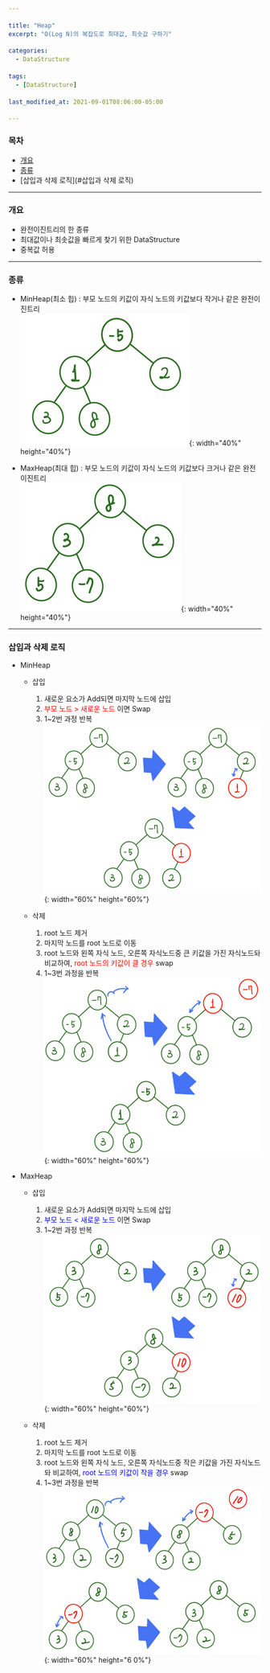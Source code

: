 ```yaml
---

title: "Heap"
excerpt: "O(Log N)의 복잡도로 최대값, 최솟값 구하기" 

categories:
  - DataStructure

tags:
  - [DataStructure]

last_modified_at: 2021-09-01T08:06:00-05:00

---
```


### 목차
  - [개요](#개요)
  - [종류](#종류)
  - [삽입과 삭제 로직](#삽입과 삭제 로직)

---

### 개요
  - 완전이진트리의 한 종류
  - 최대값이나 최솟값을 빠르게 찾기 위한 DataStructure
  - 중복값 허용
  
---

### 종류
  - MinHeap(최소 힙) : 부모 노드의 키값이 자식 노드의 키값보다 작거나 같은 완전이진트리  
  ![image](/assets/images/DataStructure/MinHeap.png){: width="40%" height="40%"}  

  - MaxHeap(최대 힙) : 부모 노드의 키값이 자식 노드의 키값보다 크거나 같은 완전이진트리  
  ![image](/assets/images/DataStructure/MaxHeap.png){: width="40%" height="40%"}  

---

### 삽입과 삭제 로직
  - MinHeap
    - 삽입
      1. 새로운 요소가 Add되면 마지막 노드에 삽입
      2. <span style="color:red">부모 노드 > 새로운 노드</span> 이면 Swap
      3. 1~2번 과정 반복  
      ![image](/assets/images/DataStructure/MinHeapAdd.png){: width="60%" height="60%"}  
        
    - 삭제
      1. root 노드 제거
      2. 마지막 노드를 root 노드로 이동
      3. root 노드와 왼쪽 자식 노드, 오른쪽 자식노드중 큰 키값을 가진 자식노드돠 비교하여, <span style="color:red">root 노드의 키값이 클 경우</span> swap
      4. 1~3번 과정을 반복  
      ![image](/assets/images/DataStructure/MinHeapRemove.png){: width="60%" height="60%"}  
  
  - MaxHeap
    - 삽입
      1. 새로운 요소가 Add되면 마지막 노드에 삽입
      2. <span style="color:blue">부모 노드 < 새로운 노드</span> 이면 Swap
      3. 1~2번 과정 반복  
      ![image](/assets/images/DataStructure/MaxHeapAdd.png){: width="60%" height="60%"}  


    - 삭제
      1. root 노드 제거
      2. 마지막 노드를 root 노드로 이동
      3. root 노드와 왼쪽 자식 노드, 오른쪽 자식노드중 작은 키값을 가진 자식노드돠 비교하여, <span style="color:blue">root 노드의 키값이 작을  경우</span> swap
      4. 1~3번 과정을 반복  
      ![image](/assets/images/DataStructure/MaxHeapRemove.png){: width="60%" height="6 0%"}  